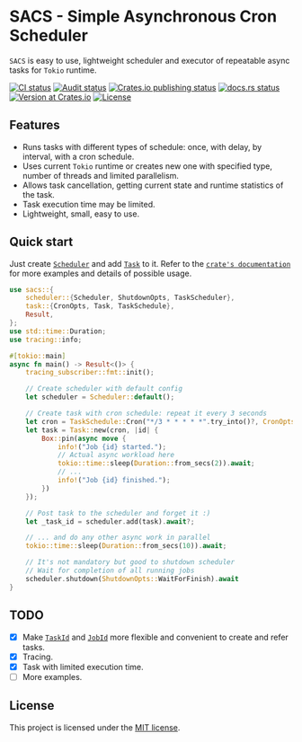 # **SACS** - Simple Asynchronous Cron Scheduler

`SACS` is easy to use, lightweight scheduler and executor of repeatable async tasks for `Tokio` runtime.

<p>
<a href="https://github.com/alex-karpenko/sacs/actions/workflows/ci.yaml" rel="nofollow"><img src="https://img.shields.io/github/actions/workflow/status/alex-karpenko/sacs/ci.yaml?label=ci" alt="CI status"></a>
<a href="https://github.com/alex-karpenko/sacs/actions/workflows/audit.yaml" rel="nofollow"><img src="https://img.shields.io/github/actions/workflow/status/alex-karpenko/sacs/audit.yaml?label=audit" alt="Audit status"></a>
<a href="https://github.com/alex-karpenko/sacs/actions/workflows/publish.yaml" rel="nofollow"><img src="https://img.shields.io/github/actions/workflow/status/alex-karpenko/sacs/publish.yaml?label=publish" alt="Crates.io publishing status"></a>
<a href="https://docs.rs/sacs" rel="nofollow"><img src="https://img.shields.io/docsrs/sacs" alt="docs.rs status"></a>
<a href="https://crates.io/crates/sacs" rel="nofollow"><img src="https://img.shields.io/crates/v/sacs" alt="Version at Crates.io"></a>
<a href="https://github.com/alex-karpenko/sacs/blob/HEAD/LICENSE" rel="nofollow"><img src="https://img.shields.io/crates/l/sacs" alt="License"></a>
</p>
<!-- <a href="https://crates.io/crates/sacs" rel="nofollow"><img alt="Crates.io MSRV" src="https://img.shields.io/crates/msrv/sacs"></a> -->

## Features

- Runs tasks with different types of schedule: once, with delay, by interval, with a cron schedule.
- Uses current `Tokio` runtime or creates new one with specified type, number of threads and limited parallelism.
- Allows task cancellation, getting current state and runtime statistics of the task.
- Task execution time may be limited.
- Lightweight, small, easy to use.

## Quick start

Just create [`Scheduler`](https://docs.rs/sacs/latest/sacs/scheduler/struct.Scheduler.html) and
add [`Task`](https://docs.rs/sacs/latest/sacs/task/struct.Task.html) to it.
Refer to the [`crate's documentation`](https://docs.rs/sacs/latest/sacs/) for more examples and details of possible usage.

```rust
use sacs::{
    scheduler::{Scheduler, ShutdownOpts, TaskScheduler},
    task::{CronOpts, Task, TaskSchedule},
    Result,
};
use std::time::Duration;
use tracing::info;

#[tokio::main]
async fn main() -> Result<()> {
    tracing_subscriber::fmt::init();

    // Create scheduler with default config
    let scheduler = Scheduler::default();

    // Create task with cron schedule: repeat it every 3 seconds
    let cron = TaskSchedule::Cron("*/3 * * * * *".try_into()?, CronOpts::default());
    let task = Task::new(cron, |id| {
        Box::pin(async move {
            info!("Job {id} started.");
            // Actual async workload here
            tokio::time::sleep(Duration::from_secs(2)).await;
            // ...
            info!("Job {id} finished.");
        })
    });

    // Post task to the scheduler and forget it :)
    let _task_id = scheduler.add(task).await?;

    // ... and do any other async work in parallel
    tokio::time::sleep(Duration::from_secs(10)).await;

    // It's not mandatory but good to shutdown scheduler
    // Wait for completion of all running jobs
    scheduler.shutdown(ShutdownOpts::WaitForFinish).await
}
```

## TODO

- [x] Make [`TaskId`](https://docs.rs/sacs/latest/sacs/task/struct.TaskId.html) and
[`JobId`](https://docs.rs/sacs/latest/sacs/job/struct.JobId.html) more flexible and
convenient to create and refer tasks.
- [x] Tracing.
- [x] Task with limited execution time.
- [ ] More examples.

## License

This project is licensed under the [MIT license](LICENSE).
